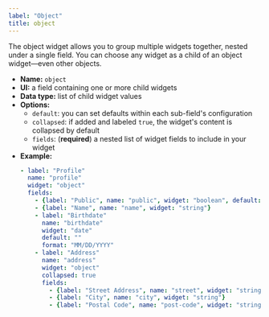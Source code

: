 ```yaml
---
label: "Object"
title: object
---
```


The object widget allows you to group multiple widgets together, nested under a single field. You can choose any widget as a child of an object widget—even other objects.

- **Name:** `object`
- **UI:** a field containing one or more child widgets
- **Data type:** list of child widget values
- **Options:**
  - `default`: you can set defaults within each sub-field's configuration
  - `collapsed`: if added and labeled `true`, the widget's content is collapsed by default
  - `fields`: (**required**) a nested list of widget fields to include in your widget
- **Example:**
    ```yaml
    - label: "Profile"
      name: "profile"
      widget: "object"
      fields:
        - {label: "Public", name: "public", widget: "boolean", default: true}
        - {label: "Name", name: "name", widget: "string"}
        - label: "Birthdate"
          name: "birthdate"
          widget: "date"
          default: ""
          format: "MM/DD/YYYY"
        - label: "Address"
          name: "address"
          widget: "object"
          collapsed: true
          fields: 
            - {label: "Street Address", name: "street", widget: "string"}
            - {label: "City", name: "city", widget: "string"}
            - {label: "Postal Code", name: "post-code", widget: "string"}
    ```
